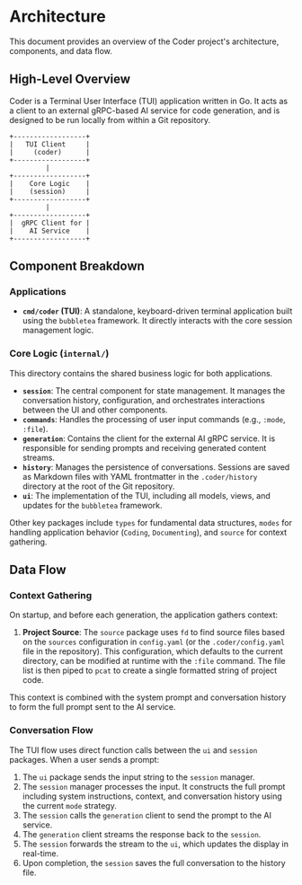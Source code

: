 # Architecture

This document provides an overview of the Coder project's architecture, components, and data flow.

## High-Level Overview

Coder is a Terminal User Interface (TUI) application written in Go. It acts as a client to an external gRPC-based AI service for code generation, and is designed to be run locally from within a Git repository.

```
+------------------+
|   TUI Client     |
|     (coder)      |
+------------------+
         |
+------------------+
|    Core Logic    |
|    (session)     |
+------------------+
         |
+------------------+
|  gRPC Client for |
|    AI Service    |
+------------------+
```

## Component Breakdown

### Applications

-   **`cmd/coder` (TUI)**: A standalone, keyboard-driven terminal application built using the `bubbletea` framework. It directly interacts with the core session management logic.

### Core Logic (`internal/`)

This directory contains the shared business logic for both applications.

-   **`session`**: The central component for state management. It manages the conversation history, configuration, and orchestrates interactions between the UI and other components.
-   **`commands`**: Handles the processing of user input commands (e.g., `:mode`, `:file`).
-   **`generation`**: Contains the client for the external AI gRPC service. It is responsible for sending prompts and receiving generated content streams.
-   **`history`**: Manages the persistence of conversations. Sessions are saved as Markdown files with YAML frontmatter in the `.coder/history` directory at the root of the Git repository.
-   **`ui`**: The implementation of the TUI, including all models, views, and updates for the `bubbletea` framework.

Other key packages include `types` for fundamental data structures, `modes` for handling application behavior (`Coding`, `Documenting`), and `source` for context gathering.

## Data Flow

### Context Gathering

On startup, and before each generation, the application gathers context:

1.  **Project Source**: The `source` package uses `fd` to find source files based on the `sources` configuration in `config.yaml` (or the `.coder/config.yaml` file in the repository). This configuration, which defaults to the current directory, can be modified at runtime with the `:file` command. The file list is then piped to `pcat` to create a single formatted string of project code.

This context is combined with the system prompt and conversation history to form the full prompt sent to the AI service.

### Conversation Flow

The TUI flow uses direct function calls between the `ui` and `session` packages. When a user sends a prompt:
1. The `ui` package sends the input string to the `session` manager.
2. The `session` manager processes the input. It constructs the full prompt including system instructions, context, and conversation history using the current `mode` strategy.
3. The `session` calls the `generation` client to send the prompt to the AI service.
4. The `generation` client streams the response back to the `session`.
5. The `session` forwards the stream to the `ui`, which updates the display in real-time.
6. Upon completion, the `session` saves the full conversation to the history file.
